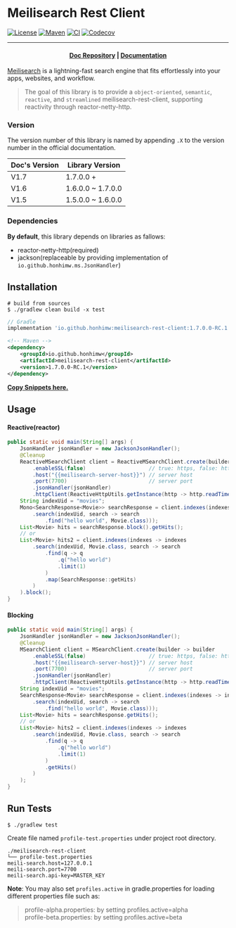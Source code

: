 # Meilisearch Rest Client

[![License](https://img.shields.io/badge/license-Apache2-blue.svg)](https://github.com/honhimW/meilisearch-rest-client?tab=Apache-2.0-1-ov-file#readme)
[![Maven](https://img.shields.io/maven-central/v/io.github.honhimw/meilisearch-rest-client)](https://central.sonatype.com/artifact/io.github.honhimw/meilisearch-rest-client)
[![CI](https://github.com/honhimW/meilisearch-rest-client/actions/workflows/gradle.yml/badge.svg)](https://github.com/honhimW/meilisearch-rest-client/actions)
[![Codecov](https://img.shields.io/codecov/c/github/honhimw/meilisearch-rest-client)](https://app.codecov.io/github/honhimW/meilisearch-rest-client)


---

<h4 align="center">
  <a href="https://github.com/meilisearch/documentation">Doc Repository</a> |
  <a href="https://www.meilisearch.com/docs">Documentation</a>
</h4>

[Meilisearch](https://github.com/meilisearch/meilisearch) is a lightning-fast search engine that fits effortlessly into
your apps, websites, and workflow.

> The goal of this library is to provide a `object-oriented`, `semantic`, `reactive`, and `streamlined`
> meilisearch-rest-client, supporting reactivity through reactor-netty-http.

### Version

The version number of this library is named by appending `.X` to the version number in the official documentation.

| Doc's Version | Library Version   |
|---------------|-------------------|
| V1.7          | 1.7.0.0 +         |
| V1.6          | 1.6.0.0 ~ 1.7.0.0 |
| V1.5          | 1.5.0.0 ~ 1.6.0.0 |

### Dependencies

**By default**, this library depends on libraries as fallows:
- reactor-netty-http(required)
- jackson(replaceable by providing implementation of `io.github.honhimw.ms.JsonHandler`)

## Installation

```shell
# build from sources
$ ./gradlew clean build -x test
```

```groovy
// Gradle
implementation 'io.github.honhimw:meilisearch-rest-client:1.7.0.0-RC.1'
```

```xml
<!-- Maven -->
<dependency>
    <groupId>io.github.honhimw</groupId>
    <artifactId>meilisearch-rest-client</artifactId>
    <version>1.7.0.0-RC.1</version>
</dependency>
```

**[Copy Snippets here.](https://central.sonatype.com/artifact/io.github.honhimw/meilisearch-rest-client)**

## Usage

#### Reactive(reactor)

```java
public static void main(String[] args) {
    JsonHandler jsonHandler = new JacksonJsonHandler();
    @Cleanup
    ReactiveMSearchClient client = ReactiveMSearchClient.create(builder -> builder
        .enableSSL(false)                    // true: https, false: http
        .host("{{meilisearch-server-host}}") // server host
        .port(7700)                          // server port
        .jsonHandler(jsonHandler)
        .httpClient(ReactiveHttpUtils.getInstance(http -> http.readTimeout(Duration.ofMillis(100)))));
    String indexUid = "movies";
    Mono<SearchResponse<Movie>> searchResponse = client.indexes(indexes -> indexes
        .search(indexUid, search -> search
            .find("hello world", Movie.class)));
    List<Movie> hits = searchResponse.block().getHits();
    // or
    List<Movie> hits2 = client.indexes(indexes -> indexes
        .search(indexUid, Movie.class, search -> search
            .find(q -> q
                .q("hello world")
                .limit(1)
            )
            .map(SearchResponse::getHits)
        )
    ).block();
}
```

#### Blocking

```java
public static void main(String[] args) {
    JsonHandler jsonHandler = new JacksonJsonHandler();
    @Cleanup
    MSearchClient client = MSearchClient.create(builder -> builder
        .enableSSL(false)                    // true: https, false: http
        .host("{{meilisearch-server-host}}") // server host
        .port(7700)                          // server port
        .jsonHandler(jsonHandler)
        .httpClient(ReactiveHttpUtils.getInstance(http -> http.readTimeout(Duration.ofMillis(100)))));
    String indexUid = "movies";
    SearchResponse<Movie> searchResponse = client.indexes(indexes -> indexes
        .search(indexUid, search -> search
            .find("hello world", Movie.class)));
    List<Movie> hits = searchResponse.getHits();
    // or
    List<Movie> hits2 = client.indexes(indexes -> indexes
        .search(indexUid, Movie.class, search -> search
            .find(q -> q
                .q("hello world")
                .limit(1)
            )
            .getHits()
        )
    );
}
```

## Run Tests

```shell
$ ./gradlew test
```

Create file named `profile-test.properties` under project root directory.

```properties
./meilisearch-rest-client
└── profile-test.properties
meili-search.host=127.0.0.1
meili-search.port=7700
meili-search.api-key=MASTER_KEY
```

**Note**: You may also set `profiles.active` in gradle.properties for loading different properties file such as:
> profile-alpha.properties: by setting profiles.active=alpha  
> profile-beta.properties: by setting profiles.active=beta
